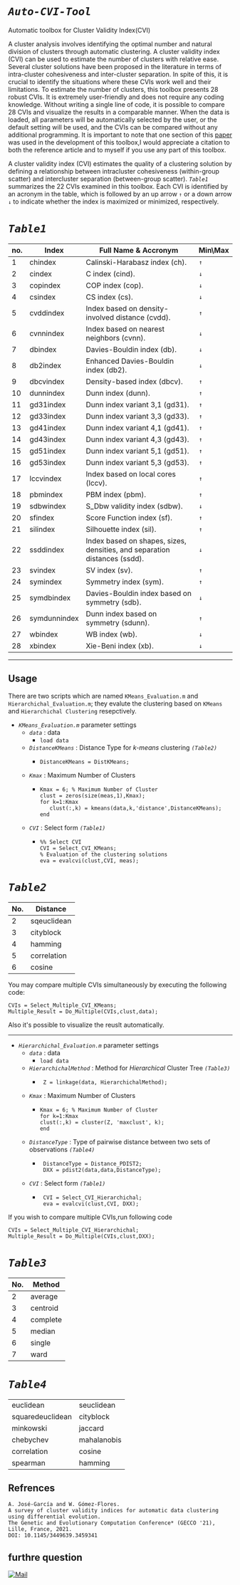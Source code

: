 # *`Auto-CVI-Tool`*
Automatic toolbox for Cluster Validity Index(CVI)

A cluster analysis involves identifying the optimal number and natural division of clusters through automatic clustering. A cluster validity index (CVI) can be used to estimate the number of clusters with relative ease. Several cluster solutions have been proposed in the literature in terms of intra-cluster cohesiveness and inter-cluster separation. In spite of this, it is crucial to identify the situations where these CVIs work well and their limitations.
To estimate the number of clusters, this toolbox presents 28 robust CVIs. It is extremely user-friendly and does not require any coding knowledge.
Without writing a single line of code, it is possible to compare 28 CVIs and visualize the results in a comparable manner.
When the data is loaded, all parameters will be automatically selected by the user, or the default setting will be used, and the CVIs can be compared without any additional programming.
It is important to note that one section of this [paper](https://dl.acm.org/doi/10.1145/3449639.3459341) was used in the development of this toolbox,I would appreciate a citation to both the reference article and to myself if you use any part of this toolbox.


A cluster validity index (CVI) estimates the quality of a clustering solution by defining a relationship between intracluster cohesiveness (within-group scatter) and intercluster separation (between-group scatter). *`Table1`* summarizes the 22 CVIs examined in this toolbox. Each CVI is identified by an acronym in the table, which is followed by an up arrow `↑` or a down arrow `↓` to indicate whether the index is maximized or minimized, respectively.

# *`Table1`*
no. |       Index       |  Full Name & Accronym                                                               |Min\Max|
----|-------------------|-------------------------------------------------------------------------------------|-------|
  1 |     chindex       | Calinski-Harabasz index (ch).                                                       |  `↑`  |
  2 |     cindex        | C index (cind).                                                                     |  `↓`  |
  3 |     copindex      | COP index (cop).                                                                    |  `↓`  |
  4 |     csindex       | CS index (cs).                                                                      |  `↓`  |
  5 |     cvddindex     | Index based on density-involved distance (cvdd).                                    |  `↑`  |
  6 |     cvnnindex     | Index based on nearest neighbors (cvnn).                                            |  `↓`  |
  7 |     dbindex       | Davies-Bouldin index (db).                                                          |  `↓`  |
  8 |     db2index      | Enhanced Davies-Bouldin index (db2).                                                |  `↓`  |
  9 |     dbcvindex     | Density-based index (dbcv).                                                         |  `↑`  |
 10 |     dunnindex     | Dunn index (dunn).                                                                  |  `↑`  |
 11 |     gd31index     | Dunn index variant 3,1 (gd31).                                                      |  `↑`  |
 12 |     gd33index     | Dunn index variant 3,3 (gd33).                                                      |  `↑`  |
 13 |     gd41index     | Dunn index variant 4,1 (gd41).                                                      |  `↑`  |
 14 |     gd43index     | Dunn index variant 4,3 (gd43).                                                      |  `↑`  |
 15 |     gd51index     | Dunn index variant 5,1 (gd51).                                                      |  `↑`  |
 16 |     gd53index     | Dunn index variant 5,3 (gd53).                                                      |  `↑`  |
 17 |     lccvindex     | Index based on local cores (lccv).                                                  |  `↑`  |
 18 |     pbmindex      | PBM index (pbm).                                                                    |  `↑`  |
 19 |     sdbwindex     | S_Dbw validity index (sdbw).                                                        |  `↓`  |
 20 |     sfindex       | Score Function index (sf).                                                          |  `↑`  |
 21 |     silindex      | Silhouette index (sil).                                                             |  `↑`  |
 22 |     ssddindex     | Index based on shapes, sizes, densities, and separation distances (ssdd).           |  `↓`  |
 23 |     svindex       | SV index (sv).                                                                      |  `↑`  |
 24 |     symindex      | Symmetry index (sym).                                                               |  `↑`  |
 25 |     symdbindex    | Davies-Bouldin index based on symmetry (sdb).                                       |  `↓`  |
 26 |     symdunnindex  | Dunn index based on symmetry (sdunn).                                               |  `↑`  |
 27 |     wbindex       | WB index (wb).                                                                      |  `↓`  |
 28 |    xbindex        | Xie-Beni index (xb).                                                                |  `↓`  |
  
 -----------------------------------------------------------------------------------------------------------------------------

## Usage
There are two scripts which are named `KMeans_Evaluation.m` and `Hierarchichal_Evaluation.m`; they evalute the clustering based on `KMeans` and `Hierarchichal Clustering` resepctively.

* *`KMeans_Evaluation.m`*   parameter settings 
    + *`data`* : data
      + ``` load data ``` 
    + *`DistanceKMeans`* : Distance Type for *k-means* clustering *`(Table2)`* 
      + ```
        DistanceKMeans = DistKMeans;
        ```
    + *`Kmax`* : Maximum Number of Clusters
      + ```
        Kmax = 6; % Maximum Number of Cluster
        clust = zeros(size(meas,1),Kmax);
        for k=1:Kmax
           clust(:,k) = kmeans(data,k,'distance',DistanceKMeans);
        end
        ```
    + *`CVI`* : Select form *`(Table1)`*
      + ``` 
        %% Select CVI
        CVI = Select_CVI_KMeans;
        % Evaluation of the clustering solutions
        eva = evalcvi(clust,CVI, meas);
        ``` 
        
# *`Table2`*
|No.|    Distance |
|-- | ------------|
| 2 | sqeuclidean |
| 3 | cityblock   |
| 4 | hamming     |
| 5 | correlation |
| 6 | cosine      | 

You may compare multiple CVIs simultaneously by executing the following code:
```code
CVIs = Select_Multiple_CVI_KMeans;
Multiple_Result = Do_Multiple(CVIs,clust,data);
``` 
Also it's possible to visualize the reuslt automatically.

-----------


* *`Hierarchichal_Evaluation.m`*   parameter settings
    + *`data`* : data
      + ``` load data ``` 
    + *`HierarchichalMethod`* : Method for *Hierarchical* Cluster Tree *`(Table3)`* 
      + ```code
         Z = linkage(data, HierarchichalMethod);
        ```
    + *`Kmax`* : Maximum Number of Clusters
      + ```code
        Kmax = 6; % Maximum Number of Cluster
        for k=1:Kmax
        clust(:,k) = cluster(Z, 'maxclust', k);
        end
        ``` 
    + *`DistanceType`* : Type of pairwise distance between two sets of observations *`(Table4)`* 
      +  ```code
          DistanceType = Distance_PDIST2;
          DXX = pdist2(data,data,DistanceType);
         ``` 
     + *`CVI`* : Select form *`(Table1)`* 
       +  ```code
           CVI = Select_CVI_Hierarchichal;
           eva = evalcvi(clust,CVI, DXX);
          ``` 
If you wish to compare multiple CVIs,run following code
```
CVIs = Select_Multiple_CVI_Hierarchichal;
Multiple_Result = Do_Multiple(CVIs,clust,DXX);
```
    

# *`Table3`*
|No.|  Method  |
|-- | ---------|
| 2 | average  |
| 3 | centroid |
| 4 | complete |
| 5 | median   |
| 6 | single   | 
| 7 | ward     |

# *`Table4`*

|                  |            |
| -----------------| -----------|
|    euclidean     | seuclidean |
| squaredeuclidean | cityblock  |
|    minkowski     |  jaccard   |
|   chebychev      | mahalanobis|
|    correlation   |   cosine   |
|    spearman      |  hamming   |



## Refrences

```
A. José-García and W. Gómez-Flores.
A survey of cluster validity indices for automatic data clustering using differential evolution.
The Genetic and Evolutionary Computation Conference* (GECCO '21), Lille, France, 2021.
DOI: 10.1145/3449639.3459341
```
## furthre question
[![Mail](https://img.shields.io/badge/Gmail-farhaad.abedinzadeh%40gmail.com-critical?style=flat-square&logo=gmail)]()
